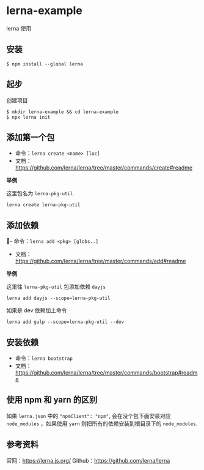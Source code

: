 # lerna-example
lerna 使用

## 安装

```shell
$ npm install --global lerna
```

## 起步

创建项目 

```shell
$ mkdir lerna-example && cd lerna-example
$ npx lerna init
```

## 添加第一个包

- 命令：`lerna create <name> [loc]`
- 文档： https://github.com/lerna/lerna/tree/master/commands/create#readme

**举例**

这里包名为 `lerna-pkg-util`

```
lerna create lerna-pkg-util
```

## 添加依赖

- 命令：`lerna add <pkg> [globs..]`
- 文档：https://github.com/lerna/lerna/tree/master/commands/add#readme

**举例**

这里往 `lerna-pkg-util` 包添加依赖 `dayjs`

```
lerna add dayjs --scope=lerna-pkg-util
```

如果是 dev 依赖加上命令

```
lerna add gulp --scope=lerna-pkg-util --dev
```

## 安装依赖

- 命令：`lerna bootstrap`
- 文档：https://github.com/lerna/lerna/tree/master/commands/bootstrap#readme

## 使用 npm 和 yarn 的区别

如果 `lerna.json` 中的 `"npmClient": "npm"`, 会在没个包下面安装对应 `node_modules` ，如果使用 `yarn` 则把所有的依赖安装到根目录下的 `node_modules`.



## 参考资料

官网：https://lerna.js.org/
Github：https://github.com/lerna/lerna
